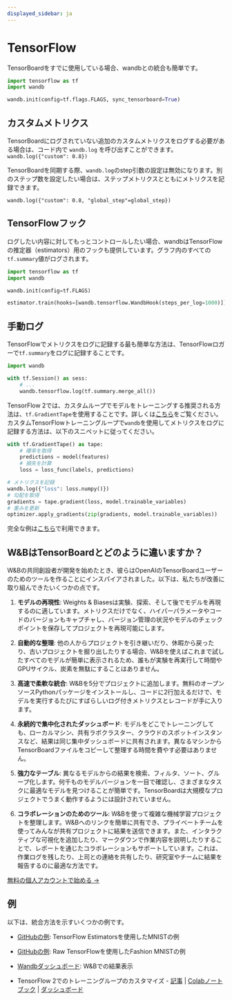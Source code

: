 ```yaml
---
displayed_sidebar: ja
---
```

# TensorFlow

TensorBoardをすでに使用している場合、wandbとの統合も簡単です。

```python
import tensorflow as tf
import wandb

wandb.init(config=tf.flags.FLAGS, sync_tensorboard=True)
```

## カスタムメトリクス

TensorBoardにログされていない追加のカスタムメトリクスをログする必要がある場合は、コード内で `wandb.log` を呼び出すことができます。`wandb.log({"custom": 0.8}) `

TensorBoardを同期する際、`wandb.log`のstep引数の設定は無効になります。別のステップ数を設定したい場合は、ステップメトリクスとともにメトリクスを記録できます。

`wandb.log({"custom": 0.8, "global_step"=global_step})`

## TensorFlowフック

ログしたい内容に対してもっとコントロールしたい場合、wandbはTensorFlowの推定器（estimators）用のフックも提供しています。グラフ内のすべての`tf.summary`値がログされます。

```python
import tensorflow as tf
import wandb

wandb.init(config=tf.FLAGS)

estimator.train(hooks=[wandb.tensorflow.WandbHook(steps_per_log=1000)])
```
## 手動ログ

TensorFlowでメトリクスをログに記録する最も簡単な方法は、TensorFlowロガーで`tf.summary`をログに記録することです。

```python
import wandb

with tf.Session() as sess:
    # ...
    wandb.tensorflow.log(tf.summary.merge_all())
```

TensorFlow 2では、カスタムループでモデルをトレーニングする推奨される方法は、`tf.GradientTape`を使用することです。詳しくは[こちら](https://www.tensorflow.org/tutorials/customization/custom_training_walkthrough)をご覧ください。カスタムTensorFlowトレーニングループで`wandb`を使用してメトリクスをログに記録する方法は、以下のスニペットに従ってください。

```python
with tf.GradientTape() as tape:
    # 確率を取得
    predictions = model(features)
    # 損失を計算
    loss = loss_func(labels, predictions)

# メトリクスを記録
wandb.log({"loss": loss.numpy()})
# 勾配を取得
gradients = tape.gradient(loss, model.trainable_variables)
# 重みを更新
optimizer.apply_gradients(zip(gradients, model.trainable_variables))
```

完全な例は[こちら](https://www.wandb.com/articles/wandb-customizing-training-loops-in-tensorflow-2)で利用できます。
## W&BはTensorBoardとどのように違いますか？

W&Bの共同創設者が開発を始めたとき、彼らはOpenAIのTensorBoardユーザーのためのツールを作ることにインスパイアされました。以下は、私たちが改善に取り組んできたいくつかの点です。

1. **モデルの再現性**: Weights & Biasesは実験、探索、そして後でモデルを再現するのに適しています。メトリクスだけでなく、ハイパーパラメータやコードのバージョンもキャプチャし、バージョン管理の状況やモデルのチェックポイントを保存してプロジェクトを再現可能にします。

2. **自動的な整理**: 他の人からプロジェクトを引き継いだり、休暇から戻ったり、古いプロジェクトを掘り出したりする場合、W&Bを使えばこれまで試したすべてのモデルが簡単に表示されるため、誰もが実験を再実行して時間やGPUサイクル、炭素を無駄にすることはありません。

3. **高速で柔軟な統合**: W&Bを5分でプロジェクトに追加します。無料のオープンソースPythonパッケージをインストールし、コードに2行加えるだけで、モデルを実行するたびにすばらしいログ付きメトリクスとレコードが手に入ります。

4. **永続的で集中化されたダッシュボード**: モデルをどこでトレーニングしても、ローカルマシン、共有ラボクラスター、クラウドのスポットインスタンスなど、結果は同じ集中ダッシュボードに共有されます。異なるマシンからTensorBoardファイルをコピーして整理する時間を費やす必要はありません。

5. **強力なテーブル**: 異なるモデルからの結果を検索、フィルタ、ソート、グループ化します。何千ものモデルバージョンを一目で確認し、さまざまなタスクに最適なモデルを見つけることが簡単です。TensorBoardは大規模なプロジェクトでうまく動作するようには設計されていません。

6. **コラボレーションのためのツール**: W&Bを使って複雑な機械学習プロジェクトを整理します。W&Bへのリンクを簡単に共有でき、プライベートチームを使ってみんなが共有プロジェクトに結果を送信できます。また、インタラクティブな可視化を追加したり、マークダウンで作業内容を説明したりすることで、レポートを通じたコラボレーションもサポートしています。これは、作業ログを残したり、上司との連絡を共有したり、研究室やチームに結果を報告するのに最適な方法です。

[無料の個人アカウントで始める →](https://wandb.ai)

## 例

以下は、統合方法を示すいくつかの例です。

* [GitHubの例](https://github.com/wandb/examples/blob/master/examples/tensorflow/tf-estimator-mnist/mnist.py): TensorFlow Estimatorsを使用したMNISTの例

* [GitHubの例](https://github.com/wandb/examples/blob/master/examples/tensorflow/tf-cnn-fashion/train.py): Raw TensorFlowを使用したFashion MNISTの例

* [Wandbダッシュボード](https://app.wandb.ai/l2k2/examples-tf-estimator-mnist/runs/p0ifowcb): W&Bでの結果表示

* TensorFlow 2でのトレーニングループのカスタマイズ - [記事](https://www.wandb.com/articles/wandb-customizing-training-loops-in-tensorflow-2) | [Colabノートブック](https://colab.research.google.com/drive/1JCpAbjkCFhYMT7LCQ399y35TS3jlMpvM) | [ダッシュボード](https://app.wandb.ai/sayakpaul/custom_training_loops_tf)